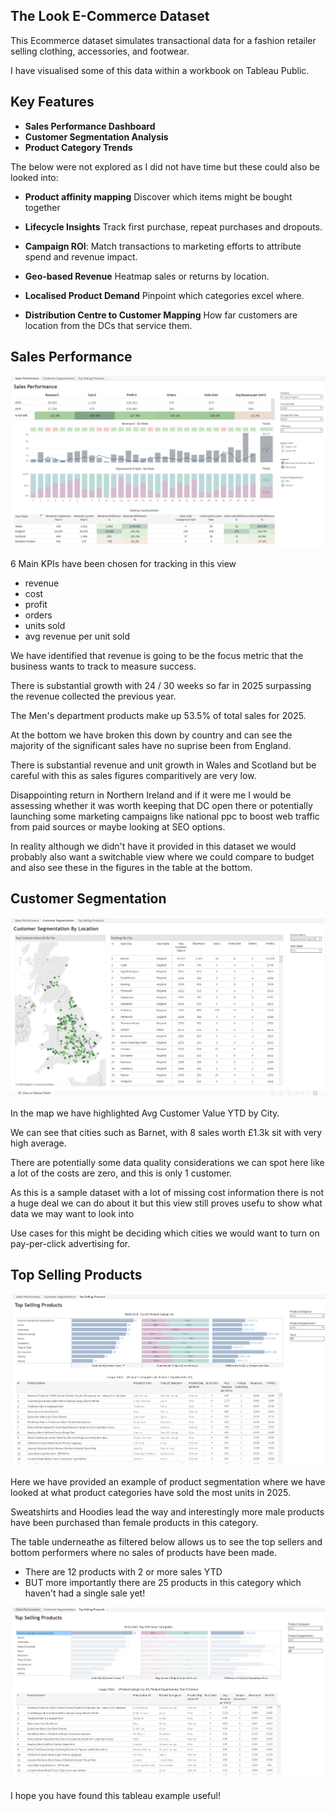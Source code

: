 ## The Look E-Commerce Dataset

This Ecommerce dataset simulates transactional data for a fashion retailer selling clothing, accessories, and footwear.

I have visualised some of this data within a workbook on Tableau Public.

## Key Features ##

- **Sales Performance Dashboard**
- **Customer Segmentation Analysis**
- **Product Category Trends**

The below were not explored as I did not have time but these could also be looked into:

- **Product affinity mapping**
Discover which items might be bought together

- **Lifecycle Insights**
Track first purchase, repeat purchases and dropouts.

- **Campaign ROI**: 
Match transactions to marketing efforts to attribute spend and revenue impact.

- **Geo-based Revenue**
Heatmap sales or returns by location.

- **Localised Product Demand**
Pinpoint which categories excel where.

- **Distribution Centre to Customer Mapping**
How far customers are location from the DCs that service them.

## Sales Performance ##

![page 1 sales performance](/page%201%20sales%20performance.png)

6 Main KPIs have been chosen for tracking in this view
- revenue
- cost
- profit
- orders
- units sold
- avg revenue per unit sold

We have identified that revenue is going to be the focus metric that the business wants to track to measure success. 

There is substantial growth with 24 / 30 weeks so far in 2025 surpassing the revenue collected the previous year.

The Men's department products make up 53.5% of total sales for 2025.

At the bottom we have broken this down by country and can see the majority of the significant sales have no suprise been from England. 

There is substantial revenue and unit growth in Wales and Scotland but be careful with this as sales figures comparitively are very low. 

Disappointing return in Northern Ireland and if it were me I would be assessing whether it was worth keeping that DC open there or potentially launching some marketing campaigns like national ppc to boost web traffic from paid sources or maybe looking at SEO options.

In reality although we didn't have it provided in this dataset we would probably also want a switchable view where we could compare to budget and also see these in the figures in the table at the bottom.

## Customer Segmentation ##


![page 2 customer segmentation](/page%202%20customer%20segmentation%20by%20location.png)

In the map we have highlighted Avg Customer Value YTD by City.

We can see that cities such as Barnet, with 8 sales worth £1.3k sit with very high average.

There are potentially some data quality considerations we can spot here like a lot of the costs are zero, and this is only 1 customer.

As this is a sample dataset with a lot of missing cost information there is not a huge deal we can do about it but this view still proves usefu to show what data we may want to look into

Use cases for this might be deciding which cities we would want to turn on pay-per-click advertising for.

## Top Selling Products ##

![page 3 top selling products](/page%203%20top%20selling%20products.png)

Here we have provided an example of product segmentation where we have looked at what product categories have sold the most units in 2025.

Sweatshirts and Hoodies lead the way and interestingly more male products have been purchased than female products in this category.

The table underneathe as filtered below allows us to see the top sellers and bottom performers where no sales of products have been made.

- There are 12 products with 2 or more sales YTD
- BUT more importantly there are 25 products in this category which haven't had a single sale yet!

![page 3 drilldown into fashion hoodies and sweatshirts](/page%203%20drill%20down%20into%20fashion%20hoodies%20and%20sweatshirts.png)

I hope you have found this tableau example useful!